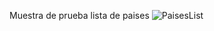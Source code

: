 Muestra de prueba lista de paises 
![PaisesList](https://github.com/HolgerCG/Paises/assets/108628020/747e1fcf-c386-4a2b-96c8-e5fd64a94435)
